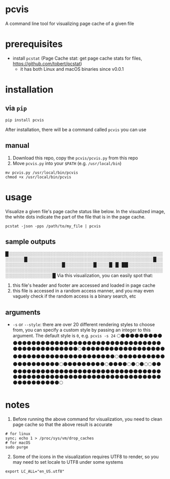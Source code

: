 # pcvis
A command line tool for visualizing page cache of a given file

# prerequisites
* install `pcstat` (Page Cache stat: get page cache stats for files, https://github.com/tobert/pcstat)
  * it has both Linux and macOS binaries since v0.0.1

# installation
## via `pip`
```
pip install pcvis
```
After installation, there will be a command called `pcvis` you can use
## manual
1. Download this repo, copy the `pcvis/pcvis.py` from this repo
2. Move `pcvis.py` into your `$PATH` (e.g. `/usr/local/bin`)
```
mv pcvis.py /usr/local/bin/pcvis
chmod +x /usr/local/bin/pcvis
```

# usage
Visualize a given file's page cache status like below. In the visualized image, the white dots indicate the part of the file that is in the page cache.
```
pcstat -json -pps /path/to/my_file | pcvis
```

## sample outputs
█░░░░░░░░░░░░░░░░░░░░░░░░░░░░░░░░░░░░░░░░░░░░░░░░░░░░░░░█░░░░░░░░░░░░░░░░░░░░░░░░░░░░░░░░░░░░░░░░█░░░░░░░░░░░░░░░░░░░░█░░░░░░░░░█░░░░█░█░██░░░░░░░░░░░░░░░░░░░░░░░░░░░░░░░░░░░░░░░░░░░░░░░░░░░░░░░░░░░░░░░░░░░░░░░░░░░░█
Via this visualization, you can easily spot that:
1. this file's header and footer are accessed and loaded in page cache
2. this file is accessed in a random access manner, and you may even vaguely check if the random access is a binary search, etc

## arguments
* `-s` or `--style`: there are over 20 different rendering styles to choose from, you can specify a custom style by passing an integer to this argument. The default style is `0`, e.g. `pcvis -s 24`
🌕🌑🌑🌑🌑🌑🌑🌑🌑🌑🌑🌑🌑🌑🌑🌑🌑🌑🌑🌑🌑🌑🌑🌑🌑🌑🌑🌑🌑🌑🌑🌑🌑🌑🌑🌑🌑🌑🌑🌑🌑🌑🌑🌑🌑🌑🌑🌑🌑🌑🌑🌑🌑🌑🌑🌑🌕🌑🌑🌑🌑🌑🌑🌑🌑🌑🌑🌑🌑🌑🌑🌑🌑🌑🌑🌑🌑🌑🌑🌑🌑🌑🌑🌑🌑🌑🌑🌑🌑🌑🌑🌑🌑🌑🌑🌑🌑🌕🌑🌑🌑🌑🌑🌑🌑🌑🌑🌑🌑🌑🌑🌑🌑🌑🌑🌑🌑🌑🌕🌑🌑🌑🌑🌑🌑🌑🌑🌑🌕🌑🌑🌑🌑🌕🌑🌕🌑🌕🌕🌑🌑🌑🌑🌑🌑🌑🌑🌑🌑🌑🌑🌑🌑🌑🌑🌑🌑🌑🌑🌑🌑🌑🌑🌑🌑🌑🌑🌑🌑🌑🌑🌑🌑🌑🌑🌑🌑🌑🌑🌑🌑🌑🌑🌑🌑🌑🌑🌑🌑🌑🌑🌑🌑🌑🌑🌑🌑🌑🌑🌑🌑🌑🌑🌑🌑🌑🌑🌑🌑🌑🌑🌑🌑🌑🌑🌕


# notes
1. Before running the above command for visualization, you need to clean page cache so that the above result is accurate

```
# for linux
sync; echo 1 > /proc/sys/vm/drop_caches 
# for macOS
sudo purge
```

2. Some of the icons in the visualization requires UTF8 to render, so you may need to set locale to UTF8 under some systems
```
export LC_ALL="en_US.utf8"
```


